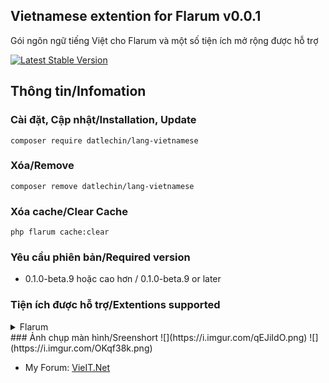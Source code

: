 ## Vietnamese extention for Flarum v0.0.1
Gói ngôn ngữ tiếng Việt cho Flarum và một số tiện ích mở rộng được hỗ trợ

[![Latest Stable Version](https://img.shields.io/packagist/v/datlechin/lang-vietnamese.svg)](https://packagist.org/packages/datlechin/lang-vietnamese)

## Thông tin/Infomation
### Cài đặt, Cập nhật/Installation, Update
`composer require datlechin/lang-vietnamese`

### Xóa/Remove
`composer remove datlechin/lang-vietnamese`

### Xóa cache/Clear Cache
`php flarum cache:clear`

### Yêu cầu phiên bản/Required version
- 0.1.0-beta.9 hoặc cao hơn / 0.1.0-beta.9 or later

### Tiện ích được hỗ trợ/Extentions supported
<details>
<summary>Flarum</summary>
- <summary>Akismet</summary>
<summary>- Approval</summary>
<summary>- Auth Facebook</summary>
<summary>- Auth Github</summary>
<summary>- Auth Twitter</summary>
<summary>- Emoji</summary>
<summary>- Flags</summary>
<summary>- Likes</summary>
<summary>- Lock</summary>
<summary>- Markdown</summary>
<summary>- Mentions</summary>
<summary>- Pusher</summary>
<summary>- Statistics</summary>
<summary>- Sticky</summary>
<summary>- Supcriptions</summary>
<summary>- Suspend</summary>
<summary>- Tags</summary>
</details>
### Ảnh chụp màn hình/Sreenshort
![](https://i.imgur.com/qEJiIdO.png)
![](https://i.imgur.com/OKqf38k.png)

- My Forum: [VieIT.Net](https://vieit.net)
